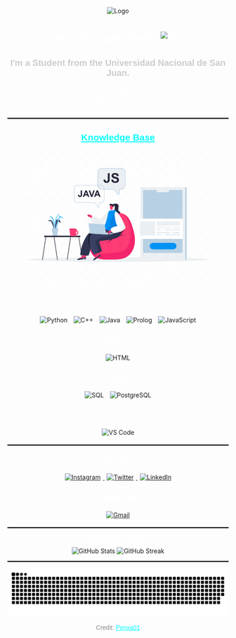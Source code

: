<p align="center">
  <img src="https://cdn.dribbble.com/users/1787323/screenshots/10091971/media/d43c019bfeff34be8816481e843ea8c1.png" alt="Logo" style="width:8rem; height:auto;">
</p>

<h1 align="center" style="font-family:'Poppins', sans-serif; color:#ffffff;">Hi, I'm Juan Peña <img src="https://raw.githubusercontent.com/iampavangandhi/iampavangandhi/master/gifs/Hi.gif" alt="Hi" style="width:30px;"></h1>
<h3 align="center" style="font-size:20px; font-family:'Poppins', sans-serif; color:#cccccc;">I'm a Student from the Universidad Nacional de San Juan.</h3>

<ul style="list-style:none; color:#ffffff; font-family:'Poppins', sans-serif;">
  <li>🌱 I’m currently learning <strong>To be Better Programmer</strong></li>
  <li>⚡ Fun fact <strong>Coding and gaming is my Passion.</strong></li>
  <li>🧔 I'm learning to be a web programmer</li>
</ul>

<hr style="border: 1px solid #444;">

<h2 align="center" style="color:#00ffff; font-family:'Poppins', sans-serif;"><u><b>Knowledge Base</b></u></h2>

<p align="center">
  <img src="https://raw.githubusercontent.com/Elanza-48/Elanza-48/41a4790484e268102dfdab2b7c59d440d3ffafab/resources/img/coders-prog.gif" alt="Coder gif" style="width:26rem; height:auto;">
</p>

<h3 align="center" style="color:#ffffff; font-family:'Poppins', sans-serif;">Languages</h3>
<p align="center">
  <img src="https://img.shields.io/badge/Python-3776AB?style=flat&logo=python&logoColor=white" alt="Python" style="margin:5px; height:40px;">
  <img src="https://img.shields.io/badge/C++-00599C?style=flat&logo=c%2B%2B&logoColor=white" alt="C++" style="margin:5px; height:40px;">
  <img src="https://img.shields.io/badge/Java-007396?style=flat&logo=java&logoColor=white" alt="Java" style="margin:5px; height:40px;">
  <img src="https://img.shields.io/badge/Prolog-3B3B6D?style=flat&logo=prolog&logoColor=white" alt="Prolog" style="margin:5px; height:40px;">
  <img src="https://img.shields.io/badge/JavaScript-F7DF1E?style=flat&logo=javascript&logoColor=black" alt="JavaScript" style="margin:5px; height:40px;">
</p>

<h3 align="center" style="color:#ffffff; font-family:'Poppins', sans-serif;">Frontend</h3>
<p align="center">
  <img src="https://img.shields.io/badge/HTML-E34F26?style=flat&logo=html5&logoColor=white" alt="HTML" style="margin:5px; height:40px;">
</p>

<h3 align="center" style="color:#ffffff; font-family:'Poppins', sans-serif;">Database</h3>
<p align="center">
  <img src="https://img.shields.io/badge/SQL-003B57?style=flat&logo=database&logoColor=white" alt="SQL" style="margin:5px; height:40px;">
  <img src="https://img.shields.io/badge/PostgreSQL-336791?style=flat&logo=postgresql&logoColor=white" alt="PostgreSQL" style="margin:5px; height:40px;">
</p>

<h3 align="center" style="color:#ffffff; font-family:'Poppins', sans-serif;">Preferred IDE</h3>
<p align="center">
  <img src="https://img.shields.io/badge/VS%20Code-007ACC?style=flat&logo=visual-studio-code&logoColor=white" alt="VS Code" style="margin:5px; height:40px;">
</p>

<hr style="border: 1px solid #444;">

<h3 align="center" style="color:#ffffff; font-family:'Poppins', sans-serif;">Connect with me</h3>
<div align="center">
  <a href="https://www.instagram.com/_penxa01/" target="_blank">
    <img src="https://img.shields.io/badge/Instagram-E4405F?style=flat&logo=instagram&logoColor=white" alt="Instagram" style="margin:5px; height:40px;">
  </a>
  <a href="https://x.com/Penxa01" target="_blank">
    <img src="https://img.shields.io/badge/Twitter-1DA1F2?style=flat&logo=twitter&logoColor=white" alt="Twitter" style="margin:5px; height:40px;">
  </a>
  <a href="https://www.linkedin.com/in/juan-pe%C3%B1a-b543771ba/" target="_blank">
    <img src="https://img.shields.io/badge/LinkedIn-0077B5?style=flat&logo=linkedin&logoColor=white" alt="LinkedIn" style="margin:5px; height:40px;">
  </a>
</div>

<h3 align="center" style="color:#ffffff; font-family:'Poppins', sans-serif;">Reach me</h3>
<p align="center">
  <a href="mailto:pepino199582@gmail.com">
    <img src="https://img.shields.io/badge/Gmail-D14836?style=flat&logo=gmail&logoColor=white" alt="Gmail" style="margin:5px; height:40px;">
  </a>
</p>

<hr style="border: 1px solid #444;">

<div align="center">
  <h2 align="center" style="margin: 5px 10px; color:#ffffff; font-family:'Poppins', sans-serif;">GitHub Stats</h2>
  <img src="https://github-readme-stats.vercel.app/api?username=penxa01&show_icons=true&theme=tokyonight&hide_border=true&locale=en" alt="GitHub Stats">
  <img src="https://github-readme-streak-stats.herokuapp.com/?user=penxa01&theme=material-palenight" alt="GitHub Streak">
</div>

<hr style="border: 1px solid #444;">

<p align="center">
  <img src="https://raw.githubusercontent.com/Elanza-48/Elanza-48/main/resources/img/github-contribution-grid-snake.svg" alt="Snake animation">
</p>

<p align="center" style="font-family:'Poppins', sans-serif; color:#888;">Credit: <a href="https://github.com/penxa01" style="color:#00ffff;">Penxa01</a></p>
